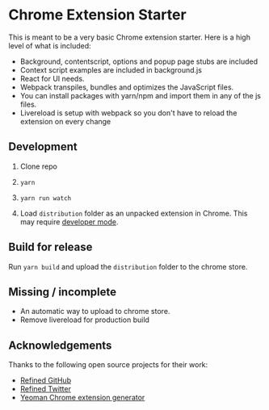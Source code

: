 # Chrome Extension Starter

This is meant to be a very basic Chrome extension starter. Here is a high
level of what is included:

- Background, contentscript, options and popup page stubs are included
- Context script examples are included in background.js
- React for UI needs.
- Webpack transpiles, bundles and optimizes the JavaScript files.
- You can install packages with yarn/npm and import them in any of the js
  files.
- Livereload is setup with webpack so you don't have to reload the
  extension on every change

## Development

1. Clone repo

2. `yarn`

3. `yarn run watch`

4. Load `distribution` folder as an unpacked extension in Chrome. This may
   require [developer mode](https://developer.chrome.com/extensions/faq).

## Build for release

Run `yarn build` and upload the `distribution` folder to the chrome store.

## Missing / incomplete

- An automatic way to upload to chrome store.
- Remove livereload for production build

## Acknowledgements

Thanks to the following open source projects for their work:
- [Refined GitHub](https://github.com/sindresorhus/refined-github)
- [Refined Twitter](https://github.com/sindresorhus/refined-twitter)
- [Yeoman Chrome extension
  generator](https://github.com/yeoman/generator-chrome-extension)
